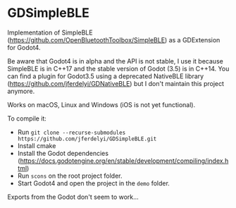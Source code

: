# GDSimpleBLE
Implementation of SimpleBLE (https://github.com/OpenBluetoothToolbox/SimpleBLE) as a GDExtension for Godot4.

Be aware that Godot4 is in alpha and the API is not stable, I use it because SimpleBLE is in C++17 and the stable version of Godot (3.5) is in C++14.
You can find a plugin for Godot3.5 using a deprecated NativeBLE library (https://github.com/jferdelyi/GDNativeBLE) but I don't maintain this project anymore.

Works on macOS, Linux and Windows (iOS is not yet functional).

To compile it:
 - Run `git clone --recurse-submodules https://github.com/jferdelyi/GDSimpleBLE.git`
 - Install cmake
 - Install the Godot dependencies (https://docs.godotengine.org/en/stable/development/compiling/index.html)
 - Run `scons` on the root project folder.
 - Start Godot4 and open the project in the `demo` folder.
 
 Exports from the Godot don't seem to work...
 

